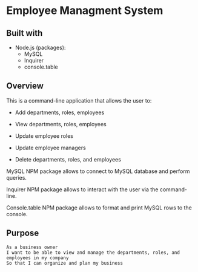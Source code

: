 # Employee Managment System

## Built with

* Node.js (packages):
    * MySQL
    * Inquirer
    * console.table

## Overview

This is a command-line application that allows the user to:

  * Add departments, roles, employees

  * View departments, roles, employees

  * Update employee roles

  * Update employee managers

  * Delete departments, roles, and employees

MySQL NPM package allows to connect to MySQL database and perform queries.

Inquirer NPM package allows to interact with the user via the command-line.

Console.table NPM package allows to format and print MySQL rows to the console.


## Purpose
```
As a business owner
I want to be able to view and manage the departments, roles, and employees in my company
So that I can organize and plan my business
```